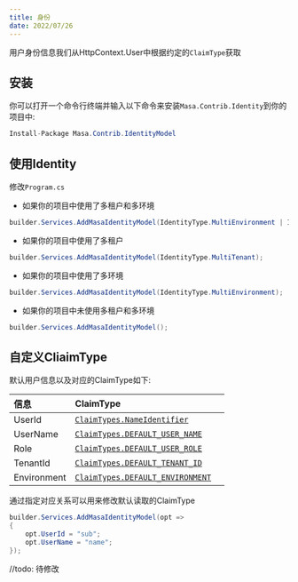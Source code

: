 ```yaml
---
title: 身份
date: 2022/07/26
---
```


用户身份信息我们从HttpContext.User中根据约定的`ClaimType`获取

## 安装

你可以打开一个命令行终端并输入以下命令来安装`Masa.Contrib.Identity`到你的项目中:

``` C#
Install-Package Masa.Contrib.IdentityModel
```

## 使用Identity

修改`Program.cs`

* 如果你的项目中使用了多租户和多环境

``` C#
builder.Services.AddMasaIdentityModel(IdentityType.MultiEnvironment | IdentityType.MultiTenant);
```

* 如果你的项目中使用了多租户

``` C#
builder.Services.AddMasaIdentityModel(IdentityType.MultiTenant);
```

* 如果你的项目中使用了多环境

``` C#
builder.Services.AddMasaIdentityModel(IdentityType.MultiEnvironment);
```

* 如果你的项目中未使用多租户和多环境

``` C#
builder.Services.AddMasaIdentityModel();
```

## 自定义CliaimType

默认用户信息以及对应的ClaimType如下:

|  信息   | ClaimType  |    |
| :----| :---- |:---- |
| UserId | [`ClaimTypes.NameIdentifier`](https://github.com/masastack/MASA.Contrib/blob/main/src/Identity/Masa.Contrib.Identity.IdentityModel/Const/ClaimType.cs) ||
| UserName | [`ClaimTypes.DEFAULT_USER_NAME`](https://github.com/masastack/MASA.Contrib/blob/main/src/Identity/Masa.Contrib.Identity.IdentityModel/Const/ClaimType.cs) ||
| Role | [`ClaimTypes.DEFAULT_USER_ROLE`](https://github.com/masastack/MASA.Contrib/blob/main/src/Identity/Masa.Contrib.Identity.IdentityModel/Const/ClaimType.cs) ||
| TenantId | [`ClaimTypes.DEFAULT_TENANT_ID`](https://github.com/masastack/MASA.Contrib/blob/main/src/Identity/Masa.Contrib.Identity.IdentityModel/Const/ClaimType.cs) ||
| Environment | [`ClaimTypes.DEFAULT_ENVIRONMENT`](https://github.com/masastack/MASA.Contrib/blob/main/src/Identity/Masa.Contrib.Identity.IdentityModel/Const/ClaimType.cs) ||


通过指定对应关系可以用来修改默认读取的ClaimType

``` C#
builder.Services.AddMasaIdentityModel(opt =>
{
    opt.UserId = "sub";
    opt.UserName = "name";
});
```

//todo: 待修改